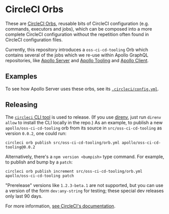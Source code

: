# CircleCI Orbs

These are [CircleCI Orbs](https://circleci.com/orbs/), reusable bits of
CircleCI configuration (e.g. commands, executors and jobs), which can be
composed into a more complete CircleCI configuration without the repetition
often found in CircleCI configuration files.

Currently, this repository introduces a `oss-ci-cd-tooling` Orb which contains
several of the jobs which we re-use within Apollo GraphQL repositories, like
[Apollo Server](https://github.com/apollographql/apollo-server) and [Apollo
Tooling](https://github.com/apollographql/apollo-tooling/) and [Apollo
Client](https://github.com/apollographql/apollo-client).

## Examples

To see how Apollo Server uses these orbs, see its
[`.circleci/config.yml`](https://github.com/apollographql/apollo-server/tree/master/.cirrcleci/config.yml).

## Releasing

The [`circleci` CLI
tool](https://circleci.com/docs/2.0/creating-orbs/#get-the-new-circleci-cli) is
used to release.  (If you use [direnv](https://direnv.net/), just run `direnv
allow` to install the CLI locally in the repo.) As an example, to publish a new
`apollo/oss-ci-cd-tooling` orb from its source in `src/oss-ci-cd-tooling` as
version `0.0.2`, one could run:

```
circleci orb publish src/oss-ci-cd-tooling/orb.yml apollo/oss-ci-cd-tooling@0.0.2
```

Alternatively, there's a `npm version <bumpish>` type command.  For example, to
publish and bump by a `patch`:

```
circleci orb publish increment src/oss-ci-cd-tooling/orb.yml apollo/oss-ci-cd-tooling patch
```

"Prerelease" versions like `1.2.3-beta.1` are not supported, but you can use a
version of the form `dev:any-string` for testing; these special dev releases
only last 90 days.

For more information, [see CircleCI's
documentation](https://circleci.com/docs/2.0/creating-orbs/).
